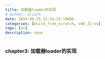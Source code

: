 ```yaml
---
title: 加载器loader的实现
# author: alioth
date: 2024-06-25 22:34:23 +0800
categories: [build_from_scratch, x86_32_os]
tags: [os]
description: none
---
```

### chapter3: 加载器loader的实现